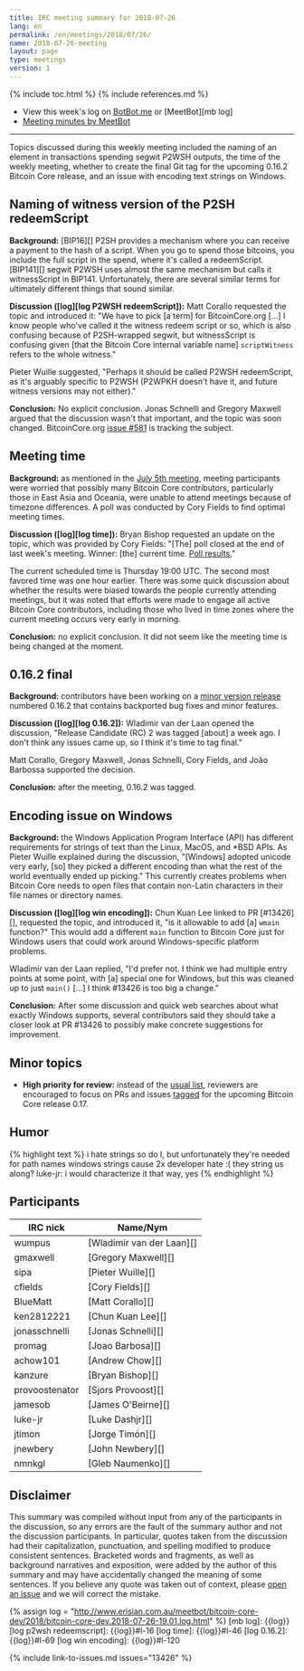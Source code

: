 ```yaml
---
title: IRC meeting summary for 2018-07-26
lang: en
permalink: /en/meetings/2018/07/26/
name: 2018-07-26-meeting
layout: page
type: meetings
version: 1
---
```

{% include toc.html %}
{% include references.md %}

- View this week's log on [BotBot.me][bbm log] or [MeetBot][mb log]
- [Meeting minutes by MeetBot][mb minutes]

---

Topics discussed during this weekly meeting included the naming of an
element in transactions spending segwit P2WSH outputs, the time of the
weekly meeting, whether to create the final Git tag for the upcoming
0.16.2 Bitcoin Core release, and an issue with encoding text strings on
Windows.

## Naming of witness version of the P2SH redeemScript

**Background:** [BIP16][] P2SH provides a mechanism where you can
receive a payment to the hash of a script.  When you go to spend those
bitcoins, you include the full script in the spend, where it's called a
redeemScript.  [BIP141][] segwit P2WSH uses almost the same mechanism but 
calls it witnessScript in BIP141.  Unfortunately, there are several
similar terms for ultimately different things that sound similar.

**Discussion ([log][log P2WSH redeemScript]):** Matt Corallo requested
the topic and introduced it: "We have to pick [a term] for
BitcoinCore.org [...] I know people who've called it the witness redeem
script or so, which is also confusing because of P2SH-wrapped segwit,
but witnessScript is confusing given [that the Bitcoin Core internal
variable name] `scriptWitness` refers to the whole witness."

Pieter Wuille suggested, "Perhaps it should be called P2WSH
redeemScript, as it's arguably specific to P2WSH (P2WPKH doesn't have
it, and future witness versions may not either)."

**Conclusion:** No explicit conclusion.  Jonas Schnelli and Gregory
Maxwell argued that the discussion wasn't that important, and the topic
was soon changed.  BitcoinCore.org [issue #581][bcco #581] is
tracking the subject.

## Meeting time

**Background:** as mentioned in the [July 5th meeting][alt meet time],
meeting participants were worried that possibly many Bitcoin Core
contributors, particularly those in East Asia and Oceania, were unable
to attend meetings because of timezone differences.  A poll was
conducted by Cory Fields to find optimal meeting times.

**Discussion ([log][log time]):** Bryan Bishop requested an update on
the topic, which was provided by Cory Fields: "[The] poll closed at the
end of last week's meeting.  Winner: [the] current time.  [Poll
results.][time poll results]"

The current scheduled time is Thursday 19:00 UTC.  The second most
favored time was one hour earlier.  There was some quick discussion
about whether the results were biased towards the people currently
attending meetings, but it was noted that efforts were made to engage
all active Bitcoin Core contributors, including those who lived in time
zones where the current meeting occurs very early in morning.

**Conclusion:** no explicit conclusion.  It did not seem like the
meeting time is being changed at the moment.

## 0.16.2 final

**Background:** contributors have been working on a [minor version
release][maintenance release] numbered 0.16.2 that contains backported
bug fixes and minor features.

**Discussion ([log][log 0.16.2]):** Wladimir van der Laan opened the
discussion, "Release Candidate (RC) 2 was tagged [about] a week ago.  I
don't think any issues came up, so I think it's time to tag final."

Matt Corallo, Gregory Maxwell, Jonas Schnelli, Cory Fields, and João
Barbossa supported the decision.

**Conclusion:** after the meeting, 0.16.2 was tagged.

## Encoding issue on Windows

**Background:** the Windows Application Program Interface (API) has
different requirements for strings of text than the Linux, MacOS, and
\*BSD APIs.  As Pieter Wuille explained during the discussion,
"[Windows] adopted unicode very early, [so] they picked a different
encoding than what the rest of the world eventually ended up picking."
This currently creates problems when Bitcoin Core needs to open files
that contain non-Latin characters in their file names or directory
names.

**Discussion ([log][log win encoding]):** Chun Kuan Lee linked to PR
[#13426][], requested the topic, and introduced it, "is it allowable to
add [a] `wmain` function?" This would add a different `main` function
to Bitcoin Core just for Windows users that could work around
Windows-specific platform problems.

Wladimir van der Laan replied, "I'd prefer not.  I think we had multiple
entry points at some point, with [a] special one for Windows, but this
was cleaned up to just `main()` [...] I think #13426 is too big a
change."

**Conclusion:** After some discussion and quick web searches about what
exactly Windows supports, several contributors said they should take a
closer look at PR #13426 to possibly make concrete suggestions for
improvement.

## Minor topics

- **High priority for review:** instead of the [usual list][current
  high-priority PRs], reviewers are encouraged to focus on PRs and
  issues [tagged][tag 0.17] for the upcoming Bitcoin Core release 0.17.

## Humor

{% highlight text %}
<gmaxwell>  i hate strings
  <wumpus>  so do I, but unfortunately they're needed for path names
 <cfields>  windows strings cause 2x developer hate :(
 <luke-jr>  they string us along?
 <cfields>  luke-jr: i would characterize it that way, yes
{% endhighlight %}

## Participants

| IRC nick        | Name/Nym                  |
|-----------------|---------------------------|
| wumpus          | [Wladimir van der Laan][] |
| gmaxwell        | [Gregory Maxwell][]       |
| sipa            | [Pieter Wuille][]         |
| cfields         | [Cory Fields][]           |
| BlueMatt        | [Matt Corallo][]          |
| ken2812221      | [Chun Kuan Lee][]         |
| jonasschnelli   | [Jonas Schnelli][]        |
| promag          | [Joao Barbosa][]          |
| achow101        | [Andrew Chow][]           |
| kanzure         | [Bryan Bishop][]          |
| provoostenator  | [Sjors Provoost][]        |
| jamesob         | [James O'Beirne][]        |
| luke-jr         | [Luke Dashjr][]           |
| jtimon          | [Jorge Timón][]           |
| jnewbery        | [John Newbery][]          |
| nmnkgl          | [Gleb Naumenko][]         |

## Disclaimer

This summary was compiled without input from any of the participants in
the discussion, so any errors are the fault of the summary author and
not the discussion participants.  In particular, quotes taken from the
discussion had their capitalization, punctuation, and spelling modified
to produce consistent sentences.  Bracketed words and fragments, as well
as background narratives and exposition, were added by the author of
this summary and may have accidentally changed the meaning of some
sentences.  If you believe any quote was taken out of context, please
[open an issue](https://github.com/bitcoin-core/bitcoincore.org/issues/new)
and we will correct the mistake.

[bbm log]: https://botbot.me/freenode/bitcoin-core-dev/msg/102496404/
[mb minutes]: http://www.erisian.com.au/meetbot/bitcoin-core-dev/2018/bitcoin-core-dev.2018-07-26-19.01.html

[current high-priority PRs]: https://github.com/bitcoin/bitcoin/projects/8

{% assign log = "http://www.erisian.com.au/meetbot/bitcoin-core-dev/2018/bitcoin-core-dev.2018-07-26-19.01.log.html" %}
[mb log]: {{log}}
[log p2wsh redeemscript]: {{log}}#l-16
[log time]: {{log}}#l-46
[log 0.16.2]: {{log}}#l-69
[log win encoding]: {{log}}#l-120

[bcco #581]: https://github.com/bitcoin-core/bitcoincore.org/issues/581
[alt meet time]: /en/meetings/2018/07/05/#alternating-meeting-time
[time poll results]: https://civs.cs.cornell.edu/cgi-bin/results.pl?id=E_a80f9a69d20aab2a
[maintenance release]: /en/lifecycle/#maintenance-releases
[tag 0.17]: https://github.com/bitcoin/bitcoin/milestone/33

{% include link-to-issues.md issues="13426" %}
